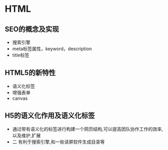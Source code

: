 # HTML

## SEO的概念及实现

- 搜索引擎
- meta标签属性，keyword，description
- title标签

## HTML5的新特性

- 语义化标签
- 增强表单
- canvas

##  H5的语义化作用及语义化标签

- 通过带有语义化的标签进行构建一个网页结构,可以提高团队协作工作的效率,以及维护,扩展
- 二 有利于搜索引擎,和一些读屏软件生成目录等


